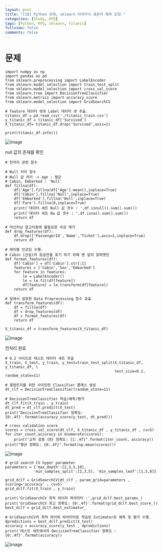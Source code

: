 ```yaml
---
layout: post
title: "[18] Python 과제, sklearn 타이타닉 생존자 예측 모형 "
categories: [Study, KFQ]
tags: [Python, KFQ, sklearn, titanic]
fullview: false
comments: false
---
```


# 문제


```
import numpy as np
import pandas as pd
from sklearn.preprocessing import LabelEncoder
from sklearn.model_selection import train_test_split
from sklearn.model_selection import cross_val_score
from sklearn.tree import DecisionTreeClassifier
from sklearn.metrics import accuracy_score
from sklearn.model_selection import GridSearchCV

# feature 데이터 셋과 Label 데이터 셋 추출. 
titanic_df = pd.read_csv('./titanic_train.csv')
y_titanic_df = titanic_df['Survived']
X_titanic_df= titanic_df.drop('Survived',axis=1)
```

```
print(titanic_df.info())
```
![image](https://user-images.githubusercontent.com/84369912/126758029-e1aedaff-3ee7-40e1-9a43-6678c727d349.png)

null 값의 존재를 확인

```
# 전처리 관련 함수

# Null 처리 함수
# Null 값 처리 -> age : 평균
# Cabin, Embarked : 'Null'
def fillna(df):
    df['Age'].fillna(df['Age'].mean(),inplace=True)
    df['Cabin'].fillna('Null',inplace=True)
    df['Embarked'].fillna('Null',inplace=True)
    df['Fare'].fillna(0,inplace=True)
    print('데이터 세트 Null 값 갯수 : ',df.isnull().sum().sum())
    print('데이터 세트 Na 값 갯수 : ',df.isna().sum().sum())
    return df

# 머신러닝 알고리즘에 불필요한 속성 제거
def drop_features(df):
    df.drop(['PassengerId','Name','Ticket'],axis=1,inplace=True)
    return df

# 레이블 인코딩 수행. 
# Cabin (선실)의 등급만을 표기 하기 위해 맨 앞의 알파벳만
def format_features(df):
    df['Cabin'] = df['Cabin'].str[:1]
    features = ['Cabin','Sex','Embarked']
    for feature in features:
        le = LabelEncoder()
        le = le.fit(df[feature])
        df[feature] = le.transform(df[feature])
    return df

# 앞에서 설정한 Data Preprocessing 함수 호출
def transform_features(df):
    df = fillna(df)
    df = drop_features(df)
    df = format_features(df)
    return df
```

```
X_titanic_df = transform_features(X_titanic_df)
```
![image](https://user-images.githubusercontent.com/84369912/126758062-00250815-1402-4ec6-8dc3-217b8b8c346f.png)

전처리 완료

```
# 0.2 사이즈로 테스트 데이터 세트 추출
X_train, X_test, y_train, y_test=train_test_split(X_titanic_df, y_titanic_df, \
                                                  test_size=0.2, random_state=11)

# 결정트리를 위한 사이킷런 Classifier 클래스 생성
dt_clf = DecisionTreeClassifier(random_state=11)

# DecisionTreeClassifier 학습/예측/평가
dt_clf.fit(X_train , y_train)
dt_pred = dt_clf.predict(X_test)
print('DecisionTreeClassifier 정확도: {0:.4f}'.format(accuracy_score(y_test, dt_pred)))

# cross validation score
scores = cross_val_score(dt_clf, X_titanic_df , y_titanic_df , cv=5)
for iter_count,accuracy in enumerate(scores):
    print("교차 검증 {0} 정확도: {1:.4f}".format(iter_count, accuracy))
print("평균 정확도: {0:.4f}".format(np.mean(scores)))
```
![image](https://user-images.githubusercontent.com/84369912/126758136-94ab038e-0149-4cc2-bb55-a2c5615c2df2.png)

```
# grid search CV hyper parameter
parameters = {'max_depth':[2,3,5,10],
             'min_samples_split':[2,3,5], 'min_samples_leaf':[1,5,8]}

grid_dclf = GridSearchCV(dt_clf , param_grid=parameters , scoring='accuracy' , cv=5)
grid_dclf.fit(X_train , y_train)

print('GridSearchCV 최적 하이퍼 파라미터 :',grid_dclf.best_params_)
print('GridSearchCV 최고 정확도: {0:.4f}'.format(grid_dclf.best_score_))
best_dclf = grid_dclf.best_estimator_

# GridSearchCV의 최적 하이퍼 파라미터로 학습된 Estimator로 예측 및 평가 수행. 
dpredictions = best_dclf.predict(X_test)
accuracy = accuracy_score(y_test , dpredictions)
print('테스트 세트에서의 DecisionTreeClassifier 정확도 : {0:.4f}'.format(accuracy))
```
![image](https://user-images.githubusercontent.com/84369912/126758177-53fc4ee0-c53a-452c-83e1-5eccc8f87996.png)
